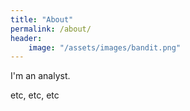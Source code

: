 ```yaml
---
title: "About"
permalink: /about/
header:
    image: "/assets/images/bandit.png"
---
```


I'm an analyst.

etc, etc, etc
